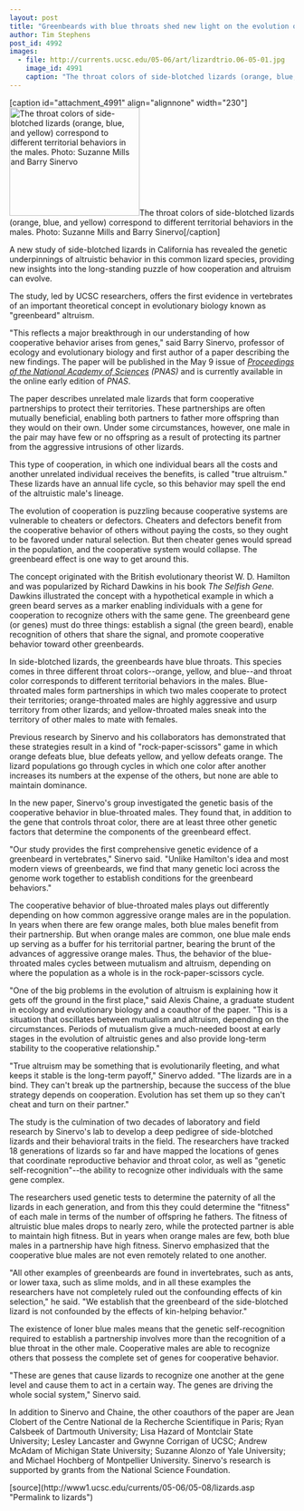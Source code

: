 ```yaml
---
layout: post
title: "Greenbeards with blue throats shed new light on the evolution of altruistic behavior"
author: Tim Stephens 
post_id: 4992
images:
  - file: http://currents.ucsc.edu/05-06/art/lizardtrio.06-05-01.jpg
    image_id: 4991
    caption: "The throat colors of side-blotched lizards (orange, blue, and yellow) correspond to different territorial behaviors in the males. Photo: Suzanne Mills and Barry Sinervo"
---
```


[caption id="attachment_4991" align="alignnone" width="230"]<a href="http://localhost/mysite/wp-content/uploads/2006/05/lizardtrio.06-05-01.jpg"><img class="size-full wp-image-4991" src="http://localhost/mysite/wp-content/uploads/2006/05/lizardtrio.06-05-01.jpg" alt="The throat colors of side-blotched lizards (orange, blue, and yellow) correspond to different territorial behaviors in the males. Photo: Suzanne Mills and Barry Sinervo" width="230" height="191" /></a>The throat colors of side-blotched lizards (orange, blue, and yellow) correspond to different territorial behaviors in the males. Photo: Suzanne Mills and Barry Sinervo[/caption]
<a name="content" id="content"></a>
<p>
  A new study of side-blotched lizards in California has revealed the genetic underpinnings of altruistic behavior in this common lizard species, providing new insights into the long-standing puzzle of how cooperation and altruism can evolve.
</p>
<p>
  The study, led by UCSC researchers, offers the first evidence in vertebrates of an important theoretical concept in evolutionary biology known as "greenbeard" altruism.
</p>
<p>
  "This reflects a major breakthrough in our understanding of how cooperative behavior arises from genes," said Barry Sinervo, professor of ecology and evolutionary biology and first author of a paper describing the new findings. The paper will be published in the May 9 issue of <i><a href="http://www.pnas.org/">Proceedings of the National Academy of Sciences</a> (PNAS)</i> and is currently available in the online early edition of <i>PNAS</i>.
</p>
<p>
  The paper describes unrelated male lizards that form cooperative partnerships to protect their territories. These partnerships are often mutually beneficial, enabling both partners to father more offspring than they would on their own. Under some circumstances, however, one male in the pair may have few or no offspring as a result of protecting its partner from the aggressive intrusions of other lizards.
</p>
<p>
  This type of cooperation, in which one individual bears all the costs and another unrelated individual receives the benefits, is called "true altruism." These lizards have an annual life cycle, so this behavior may spell the end of the altruistic male's lineage.
</p>
<p>
  The evolution of cooperation is puzzling because cooperative systems are vulnerable to cheaters or defectors. Cheaters and defectors benefit from the cooperative behavior of others without paying the costs, so they ought to be favored under natural selection. But then cheater genes would spread in the population, and the cooperative system would collapse. The greenbeard effect is one way to get around this.
</p>
<p>
  The concept originated with the British evolutionary theorist W. D. Hamilton and was popularized by Richard Dawkins in his book <i>The Selfish Gene.</i> Dawkins illustrated the concept with a hypothetical example in which a green beard serves as a marker enabling individuals with a gene for cooperation to recognize others with the same gene. The greenbeard gene (or genes) must do three things: establish a signal (the green beard), enable recognition of others that share the signal, and promote cooperative behavior toward other greenbeards.
</p>
<p>
  In side-blotched lizards, the greenbeards have blue throats. This species comes in three different throat colors--orange, yellow, and blue--and throat color corresponds to different territorial behaviors in the males. Blue-throated males form partnerships in which two males cooperate to protect their territories; orange-throated males are highly aggressive and usurp territory from other lizards; and yellow-throated males sneak into the territory of other males to mate with females.
</p>
<p>
  Previous research by Sinervo and his collaborators has demonstrated that these strategies result in a kind of "rock-paper-scissors" game in which orange defeats blue, blue defeats yellow, and yellow defeats orange. The lizard populations go through cycles in which one color after another increases its numbers at the expense of the others, but none are able to maintain dominance.
</p>
<p>
  In the new paper, Sinervo's group investigated the genetic basis of the cooperative behavior in blue-throated males. They found that, in addition to the gene that controls throat color, there are at least three other genetic factors that determine the components of the greenbeard effect.
</p>
<p>
  "Our study provides the first comprehensive genetic evidence of a greenbeard in vertebrates," Sinervo said. "Unlike Hamilton's idea and most modern views of greenbeards, we find that many genetic loci across the genome work together to establish conditions for the greenbeard behaviors."
</p>
<p>
  The cooperative behavior of blue-throated males plays out differently depending on how common aggressive orange males are in the population. In years when there are few orange males, both blue males benefit from their partnership. But when orange males are common, one blue male ends up serving as a buffer for his territorial partner, bearing the brunt of the advances of aggressive orange males. Thus, the behavior of the blue-throated males cycles between mutualism and altruism, depending on where the population as a whole is in the rock-paper-scissors cycle.
</p>
<p>
  "One of the big problems in the evolution of altruism is explaining how it gets off the ground in the first place," said Alexis Chaine, a graduate student in ecology and evolutionary biology and a coauthor of the paper. "This is a situation that oscillates between mutualism and altruism, depending on the circumstances. Periods of mutualism give a much-needed boost at early stages in the evolution of altruistic genes and also provide long-term stability to the cooperative relationship."
</p>
<p>
  "True altruism may be something that is evolutionarily fleeting, and what keeps it stable is the long-term payoff," Sinervo added. "The lizards are in a bind. They can't break up the partnership, because the success of the blue strategy depends on cooperation. Evolution has set them up so they can't cheat and turn on their partner."
</p>
<p>
  The study is the culmination of two decades of laboratory and field research by Sinervo's lab to develop a deep pedigree of side-blotched lizards and their behavioral traits in the field. The researchers have tracked 18 generations of lizards so far and have mapped the locations of genes that coordinate reproductive behavior and throat color, as well as "genetic self-recognition"--the ability to recognize other individuals with the same gene complex.
</p>
<p>
  The researchers used genetic tests to determine the paternity of all the lizards in each generation, and from this they could determine the "fitness" of each male in terms of the number of offspring he fathers. The fitness of altruistic blue males drops to nearly zero, while the protected partner is able to maintain high fitness. But in years when orange males are few, both blue males in a partnership have high fitness. Sinervo emphasized that the cooperative blue males are not even remotely related to one another.
</p>
<p>
  "All other examples of greenbeards are found in invertebrates, such as ants, or lower taxa, such as slime molds, and in all these examples the researchers have not completely ruled out the confounding effects of kin selection," he said. "We establish that the greenbeard of the side-blotched lizard is not confounded by the effects of kin-helping behavior."
</p>
<p>
  The existence of loner blue males means that the genetic self-recognition required to establish a partnership involves more than the recognition of a blue throat in the other male. Cooperative males are able to recognize others that possess the complete set of genes for cooperative behavior.
</p>
<p>
  "These are genes that cause lizards to recognize one another at the gene level and cause them to act in a certain way. The genes are driving the whole social system," Sinervo said.
</p>
<p>
  In addition to Sinervo and Chaine, the other coauthors of the paper are Jean Clobert of the Centre National de la Recherche Scientifique in Paris; Ryan Calsbeek of Dartmouth University; Lisa Hazard of Montclair State University; Lesley Lancaster and Gwynne Corrigan of UCSC; Andrew McAdam of Michigan State University; Suzanne Alonzo of Yale University; and Michael Hochberg of Montpellier University. Sinervo's research is supported by grants from the National Science Foundation.
</p>
[source](http://www1.ucsc.edu/currents/05-06/05-08/lizards.asp "Permalink to lizards")
